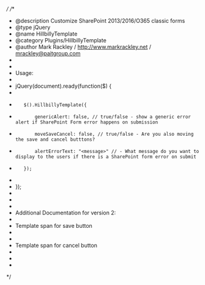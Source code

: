  */
/**
 * @description Customize SharePoint 2013/2016/O365 classic forms
 * @type jQuery
 * @name HillbillyTemplate
 * @category Plugins/HillbillyTemplate
 * @author Mark Rackley / http://www.markrackley.net / mrackley@paitgroup.com
 *
 * 
 * 	Usage: 
 * 
 *    jQuery(document).ready(function($) {
 *  
 *        $().HillbillyTemplate({
 *            genericAlert: false, // true/false - show a generic error alert if SharePoint Form error happens on submission
 *            moveSaveCancel: false, // true/false - Are you also moving the save and cancel butttons?
 *            alertErrorText: "<message>" // - What message do you want to display to the users if there is a SharePoint form error on submit
 *        });
 *		
 *   });
 *
 *
 *
 *  Additional Documentation for version 2:
 *  
 *   Template span for save button
 *   <span class="hillbillyFormSave"></span>
 * 
 *   Template span for cancel button
 *   <span class="hillbillyFormCancel"></span>
 *
 * 
 */
